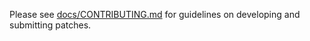 Please see [docs/CONTRIBUTING.md](docs/CONTRIBUTING.md) for guidelines on developing and submitting patches.
